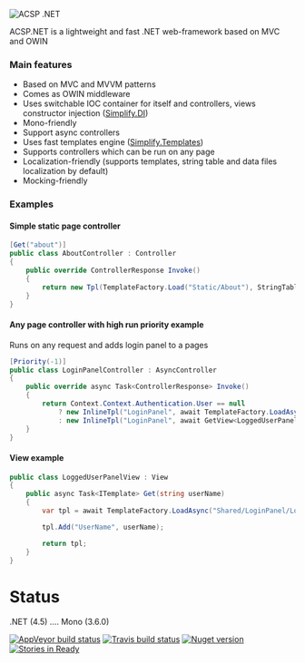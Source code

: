 ![ACSP .NET](https://raw.github.com/i4004/AcspNet/master/Images/Icon128x128.png)

ACSP.NET is a lightweight and fast .NET web-framework based on MVC and OWIN

### Main features

* Based on MVC and MVVM patterns
* Comes as OWIN middleware
* Uses switchable IOC container for itself and controllers, views constructor injection ([Simplify.DI](https://github.com/i4004/Simplify/tree/master/src/Simplify.DI))
* Mono-friendly
* Support async controllers
* Uses fast templates engine ([Simplify.Templates](https://github.com/i4004/Simplify/tree/master/src/Simplify.Templates))
* Supports controllers which can be run on any page
* Localization-friendly (supports templates, string table and data files localization by default)
* Mocking-friendly

### Examples

#### Simple static page controller
```csharp
[Get("about")]
public class AboutController : Controller
{
    public override ControllerResponse Invoke()
    {
        return new Tpl(TemplateFactory.Load("Static/About"), StringTable.PageTitleAbout);
    }
}
```

#### Any page controller with high run priority example
Runs on any request and adds login panel to a pages
```csharp
[Priority(-1)]
public class LoginPanelController : AsyncController
{
    public override async Task<ControllerResponse> Invoke()
    {
        return Context.Context.Authentication.User == null
            ? new InlineTpl("LoginPanel", await TemplateFactory.LoadAsync("Shared/LoginPanel/GuestPanel"))
            : new InlineTpl("LoginPanel", await GetView<LoggedUserPanelView>().Get(Context.Context.Authentication.User.Identity.Name));
    }
}
```

#### View example
```csharp
public class LoggedUserPanelView : View
{
    public async Task<ITemplate> Get(string userName)
    {
        var tpl = await TemplateFactory.LoadAsync("Shared/LoginPanel/LoggedUserPanel");

        tpl.Add("UserName", userName);

        return tpl;
    }
}
```

Status
===
 .NET (4.5) .... Mono (3.6.0)

[![AppVeyor build status](https://ci.appveyor.com/api/projects/status/89hirbi3bn5ajkvj)](https://ci.appveyor.com/project/i4004/acspnet)
[![Travis build status](https://travis-ci.org/i4004/AcspNet.png?branch=master)](https://travis-ci.org/i4004/AcspNet)
[![Nuget version](http://img.shields.io/badge/nuget-v5.0-blue.png)](https://www.nuget.org/packages/AcspNet/)
[![Stories in Ready](https://badge.waffle.io/i4004/acspnet.png?label=ready&title=Ready)](https://waffle.io/i4004/acspnet)

